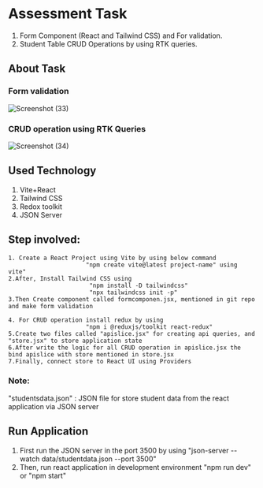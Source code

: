 # Assessment Task
1. Form Component (React and Tailwind CSS) and For validation.
2. Student Table CRUD Operations by using RTK queries.

## About Task
   ### Form validation
   ![Screenshot (33)](https://github.com/TAMILMANI1234/techsmew-assessment/assets/81792499/7c23bc66-65e5-4912-86a4-41ba5ef0eaa6)

   ### CRUD operation using RTK Queries
   ![Screenshot (34)](https://github.com/TAMILMANI1234/techsmew-assessment/assets/81792499/1efcb5c3-c463-4d68-8d1b-2428cb43f176)

   
 ## Used Technology
   1. Vite+React
   2. Tailwind CSS
   3. Redox toolkit
   4. JSON Server

## Step involved:
    1. Create a React Project using Vite by using below command
                          "npm create vite@latest project-name" using vite"
    2.After, Install Tailwind CSS using 
                           "npm install -D tailwindcss"
                           "npx tailwindcss init -p"
    3.Then Create component called formcomponen.jsx, mentioned in git repo and make form validation

    4. For CRUD operation install redux by using
                          "npm i @reduxjs/toolkit react-redux"
    5.Create two files called "apislice.jsx" for creating api queries, and "store.jsx" to store application state
    6.After write the logic for all CRUD operation in apislice.jsx the bind apislice with store mentioned in store.jsx
    7.Finally, connect store to React UI using Providers

### Note: 
"studentsdata.json" : JSON file for store student data from the react application via JSON server

## Run Application
   1. First run the JSON server in the port 3500 by using
             "json-server --watch data/studentdata.json --port 3500"
   2. Then, run react application in development environment
               "npm run dev"  or "npm start"
    




   

